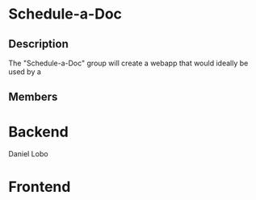 # Schedule-a-Doc
## Description
The "Schedule-a-Doc" group will create a webapp that would ideally be used by a 
## Members
# Backend
Daniel Lobo
# Frontend